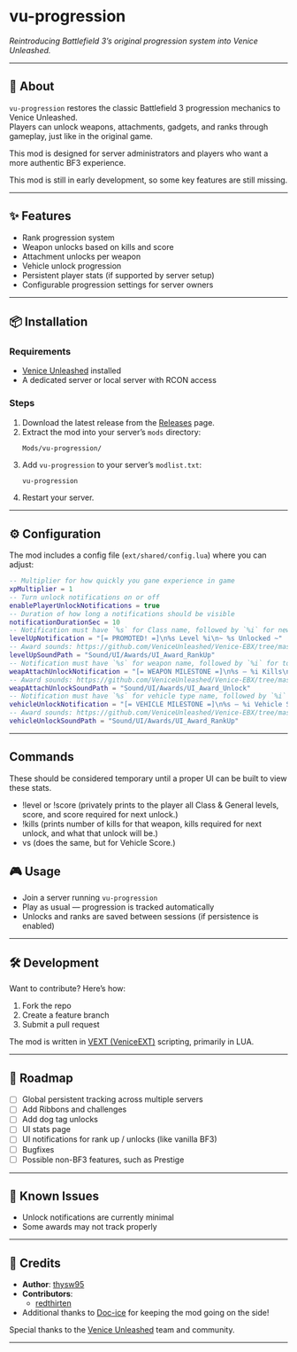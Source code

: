 # vu-progression

_Reintroducing Battlefield 3’s original progression system into Venice Unleashed._

---

## 📖 About
`vu-progression` restores the classic Battlefield 3 progression mechanics to Venice Unleashed.  
Players can unlock weapons, attachments, gadgets, and ranks through gameplay, just like in the original game.  

This mod is designed for server administrators and players who want a more authentic BF3 experience.

This mod is still in early development, so some key features are still missing.

---

## ✨ Features
- Rank progression system
- Weapon unlocks based on kills and score  
- Attachment unlocks per weapon  
- Vehicle unlock progression  
- Persistent player stats (if supported by server setup)  
- Configurable progression settings for server owners  

---

## 📦 Installation
### Requirements
- [Venice Unleashed](https://veniceunleashed.net/) installed  
- A dedicated server or local server with RCON access  

### Steps
1. Download the latest release from the [Releases](./releases) page.  
2. Extract the mod into your server’s `mods` directory:
   ```bash
   Mods/vu-progression/
   ```
3. Add `vu-progression` to your server’s `modlist.txt`:
   ```
   vu-progression
   ```
4. Restart your server.  

---

## ⚙️ Configuration
The mod includes a config file (`ext/shared/config.lua`) where you can adjust:  

```lua
-- Multiplier for how quickly you gane experience in game
xpMultiplier = 1
-- Turn unlock notifications on or off
enablePlayerUnlockNotifications = true
-- Duration of how long a notifications should be visible
notificationDurationSec = 10
-- Notification must have `%s` for Class name, followed by `%i` for new level, followed by `%s` for gear name, in that order
levelUpNotification = "[= PROMOTED! =]\n%s Level %i\n~ %s Unlocked ~"
-- Award sounds: https://github.com/VeniceUnleashed/Venice-EBX/tree/master/Sound/UI/Awards
levelUpSoundPath = "Sound/UI/Awards/UI_Award_RankUp"
-- Notification must have `%s` for weapon name, followed by `%i` for total kills, followed by `%s` for attachment name, in that order
weapAttachUnlockNotification = "[= WEAPON MILESTONE =]\n%s — %i Kills\n~ %s Unlocked ~"
-- Award sounds: https://github.com/VeniceUnleashed/Venice-EBX/tree/master/Sound/UI/Awards
weapAttachUnlockSoundPath = "Sound/UI/Awards/UI_Award_Unlock"
-- Notification must have `%s` for vehicle type name, followed by `%i` for total vehicle score, followed by `%s` for unlock name, in that order
vehicleUnlockNotification = "[= VEHICLE MILESTONE =]\n%s — %i Vehicle Score\n~ %s Unlocked ~"
-- Award sounds: https://github.com/VeniceUnleashed/Venice-EBX/tree/master/Sound/UI/Awards
vehicleUnlockSoundPath = "Sound/UI/Awards/UI_Award_RankUp"
```

---

## Commands

These should be considered temporary until a proper UI can be built to view these stats.

- !level or !score (privately prints to the player all Class & General levels, score, and score required for next unlock.)
- !kills <Weapon Name> (prints number of kills for that weapon, kills required for next unlock, and what that unlock will be.)
- vs <Vehicle Type> (does the same, but for Vehicle Score.)

## 🎮 Usage
- Join a server running `vu-progression`  
- Play as usual — progression is tracked automatically  
- Unlocks and ranks are saved between sessions (if persistence is enabled)  

---

## 🛠️ Development
Want to contribute? Here’s how:  
1. Fork the repo  
2. Create a feature branch  
3. Submit a pull request  

The mod is written in [VEXT (VeniceEXT)](https://docs.veniceunleashed.net/vext/) scripting, primarily in LUA.  

---

## 🚧 Roadmap
- [ ] Global persistent tracking across multiple servers
- [ ] Add Ribbons and challenges
- [ ] Add dog tag unlocks  
- [ ] UI stats page 
- [ ] UI notifications for rank up / unlocks (like vanilla BF3)  
- [ ] Bugfixes
- [ ] Possible non-BF3 features, such as Prestige

---

## 🐞 Known Issues
- Unlock notifications are currently minimal  
- Some awards may not track properly  

---

## 🤝 Credits
- **Author**: [thysw95](https://github.com/thysw95)
- **Contributors**:  
  - [redthirten](https://github.com/redthirten)
- Additional thanks to [Doc-ice](https://github.com/Doc-ice) for keeping the mod going on the side!

Special thanks to the [Venice Unleashed](https://veniceunleashed.net/) team and community.  

---